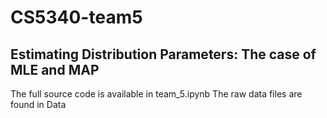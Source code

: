 # CS5340-team5

Estimating Distribution Parameters: The case of MLE and MAP
-------------------------------------------------------------------------

The full source code is available in team_5.ipynb
The raw data files are found in Data
